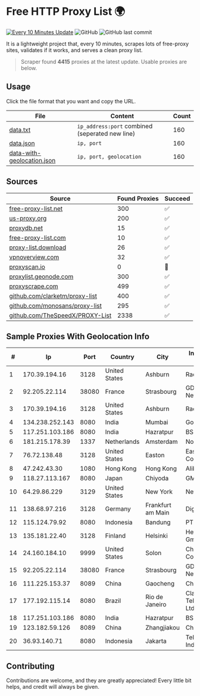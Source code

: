 
# Free HTTP Proxy List 🌍

[![Every 10 Minutes Update](https://github.com/mertguvencli/http-proxy-list/actions/workflows/main.yml/badge.svg?branch=main)](https://github.com/mertguvencli/http-proxy-list/actions/workflows/main.yml)
![GitHub](https://img.shields.io/github/license/mertguvencli/http-proxy-list)
![GitHub last commit](https://img.shields.io/github/last-commit/mertguvencli/http-proxy-list)

It is a lightweight project that, every 10 minutes, scrapes lots of free-proxy sites, validates if it works, and serves a clean proxy list.


> Scraper found **4415** proxies at the latest update. Usable proxies are below.

## Usage

Click the file format that you want and copy the URL.


|File|Content|Count|
|----|-------|-----|
|[data.txt](https://raw.githubusercontent.com/mertguvencli/http-proxy-list/main/proxy-list/data.txt)|`ip_address:port` combined (seperated new line)|160|
|[data.json](https://raw.githubusercontent.com/mertguvencli/http-proxy-list/main/proxy-list/data.json)|`ip, port`|160|
|[data-with-geolocation.json](https://raw.githubusercontent.com/mertguvencli/http-proxy-list/main/proxy-list/data-with-geolocation.json)|`ip, port, geolocation`|160|

## Sources

|Source|Found Proxies|Succeed|
|------|-------------|-------|
|[free-proxy-list.net](https://free-proxy-list.net)|300|✅|
|[us-proxy.org](https://www.us-proxy.org)|200|✅|
|[proxydb.net](http://proxydb.net)|15|✅|
|[free-proxy-list.com](https://free-proxy-list.com/?page=&port=&type%5B%5D=http&type%5B%5D=https&up_time=0&search=Search)|10|✅|
|[proxy-list.download](https://www.proxy-list.download/HTTP)|26|✅|
|[vpnoverview.com](https://vpnoverview.com/privacy/anonymous-browsing/free-proxy-servers)|32|✅|
|[proxyscan.io](https://www.proxyscan.io)|0|🚫|
|[proxylist.geonode.com](https://proxylist.geonode.com/api/proxy-list?limit=300&page=1&sort_by=lastChecked&sort_type=desc&protocols=http,https)|300|✅|
|[proxyscrape.com](https://api.proxyscrape.com/v2/?request=displayproxies&protocol=http&timeout=10000&country=all&ssl=all&anonymity=all)|499|✅|
|[github.com/clarketm/proxy-list](https://raw.githubusercontent.com/clarketm/proxy-list/master/proxy-list-raw.txt)|400|✅|
|[github.com/monosans/proxy-list](https://raw.githubusercontent.com/monosans/proxy-list/main/proxies/http.txt)|295|✅|
|[github.com/TheSpeedX/PROXY-List](https://raw.githubusercontent.com/TheSpeedX/PROXY-List/master/http.txt)|2338|✅|


## Sample Proxies With Geolocation Info

|#|Ip|Port|Country|City|Internet Service Provider|
|-|--|----|-------|----|-------------------------|
|1|170.39.194.16|3128|United States|Ashburn|Rackdog, LLC|
|2|92.205.22.114|38080|France|Strasbourg|GD MASS Network|
|3|170.39.194.16|3128|United States|Ashburn|Rackdog, LLC|
|4|134.238.252.143|8080|India|Mumbai|Google LLC|
|5|117.251.103.186|8080|India|Hazratpur|BSNL Internet|
|6|181.215.178.39|1337|Netherlands|Amsterdam|NovoServe B.V.|
|7|76.72.138.48|3128|United States|Easton|Easton Utilities Commission|
|8|47.242.43.30|1080|Hong Kong|Hong Kong|Alibaba.com LLC|
|9|118.27.113.167|8080|Japan|Chiyoda|GMO Internet, Inc.|
|10|64.29.86.229|3129|United States|New York|NetEnterprise Inc.|
|11|138.68.97.216|3128|Germany|Frankfurt am Main|DigitalOcean, LLC|
|12|115.124.79.92|8080|Indonesia|Bandung|PT Remala Abadi|
|13|135.181.22.40|3128|Finland|Helsinki|Hetzner Online GmbH|
|14|24.160.184.10|9999|United States|Solon|Charter Communications|
|15|92.205.22.114|38080|France|Strasbourg|GD MASS Network|
|16|111.225.153.37|8089|China|Gaocheng|Chinanet|
|17|177.192.115.14|8080|Brazil|Rio de Janeiro|Claro NXT Telecomunicacoes Ltda|
|18|117.251.103.186|8080|India|Hazratpur|BSNL Internet|
|19|123.182.59.126|8089|China|Zhangjiakou|Chinanet|
|20|36.93.140.71|8080|Indonesia|Jakarta|Telekomunikasi Indonesia|



## Contributing

Contributions are welcome, and they are greatly appreciated! Every
little bit helps, and credit will always be given.

